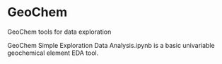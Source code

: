 # GeoChem
GeoChem tools for data exploration

GeoChem Simple Exploration Data Analysis.ipynb is a basic univariable geochemical element EDA tool.
